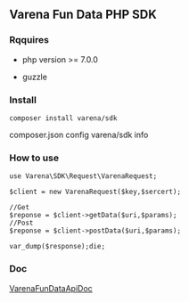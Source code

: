 ## Varena Fun Data PHP SDK

### Rqquires

- php version >= 7.0.0

- guzzle


### Install

````
composer install varena/sdk

````

composer.json config varena/sdk info


### How to use


````
use Varena\SDK\Request\VarenaRequest;

$client = new VarenaRequest($key,$sercert);

//Get
$reponse = $client->getData($uri,$params);
//Post
$reponse = $client->postData($uri,$params);

var_dump($response);die;
````


### Doc

[VarenaFunDataApiDoc](http://open.varena.com/)
